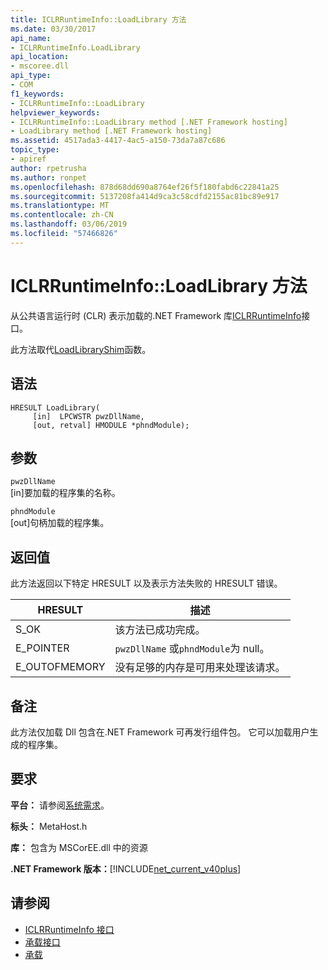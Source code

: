 ```yaml
---
title: ICLRRuntimeInfo::LoadLibrary 方法
ms.date: 03/30/2017
api_name:
- ICLRRuntimeInfo.LoadLibrary
api_location:
- mscoree.dll
api_type:
- COM
f1_keywords:
- ICLRRuntimeInfo::LoadLibrary
helpviewer_keywords:
- ICLRRuntimeInfo::LoadLibrary method [.NET Framework hosting]
- LoadLibrary method [.NET Framework hosting]
ms.assetid: 4517ada3-4417-4ac5-a150-73da7a87c686
topic_type:
- apiref
author: rpetrusha
ms.author: ronpet
ms.openlocfilehash: 878d68dd690a8764ef26f5f180fabd6c22841a25
ms.sourcegitcommit: 5137208fa414d9ca3c58cdfd2155ac81bc89e917
ms.translationtype: MT
ms.contentlocale: zh-CN
ms.lasthandoff: 03/06/2019
ms.locfileid: "57466826"
---
```

# <a name="iclrruntimeinfoloadlibrary-method"></a>ICLRRuntimeInfo::LoadLibrary 方法
从公共语言运行时 (CLR) 表示加载的.NET Framework 库[ICLRRuntimeInfo](../../../../docs/framework/unmanaged-api/hosting/iclrruntimeinfo-interface.md)接口。  
  
 此方法取代[LoadLibraryShim](../../../../docs/framework/unmanaged-api/hosting/loadlibraryshim-function.md)函数。  
  
## <a name="syntax"></a>语法  
  
```  
HRESULT LoadLibrary(  
     [in]  LPCWSTR pwzDllName,  
     [out, retval] HMODULE *phndModule);  
```  
  
## <a name="parameters"></a>参数  
 `pwzDllName`  
 [in]要加载的程序集的名称。  
  
 `phndModule`  
 [out]句柄加载的程序集。  
  
## <a name="return-value"></a>返回值  
 此方法返回以下特定 HRESULT 以及表示方法失败的 HRESULT 错误。  
  
|HRESULT|描述|  
|-------------|-----------------|  
|S_OK|该方法已成功完成。|  
|E_POINTER|`pwzDllName` 或`phndModule`为 null。|  
|E_OUTOFMEMORY|没有足够的内存是可用来处理该请求。|  
  
## <a name="remarks"></a>备注  
 此方法仅加载 Dll 包含在.NET Framework 可再发行组件包。 它可以加载用户生成的程序集。  
  
## <a name="requirements"></a>要求  
 **平台：** 请参阅[系统需求](../../../../docs/framework/get-started/system-requirements.md)。  
  
 **标头：** MetaHost.h  
  
 **库：** 包含为 MSCorEE.dll 中的资源  
  
 **.NET Framework 版本：**[!INCLUDE[net_current_v40plus](../../../../includes/net-current-v40plus-md.md)]  
  
## <a name="see-also"></a>请参阅
- [ICLRRuntimeInfo 接口](../../../../docs/framework/unmanaged-api/hosting/iclrruntimeinfo-interface.md)
- [承载接口](../../../../docs/framework/unmanaged-api/hosting/hosting-interfaces.md)
- [承载](../../../../docs/framework/unmanaged-api/hosting/index.md)
